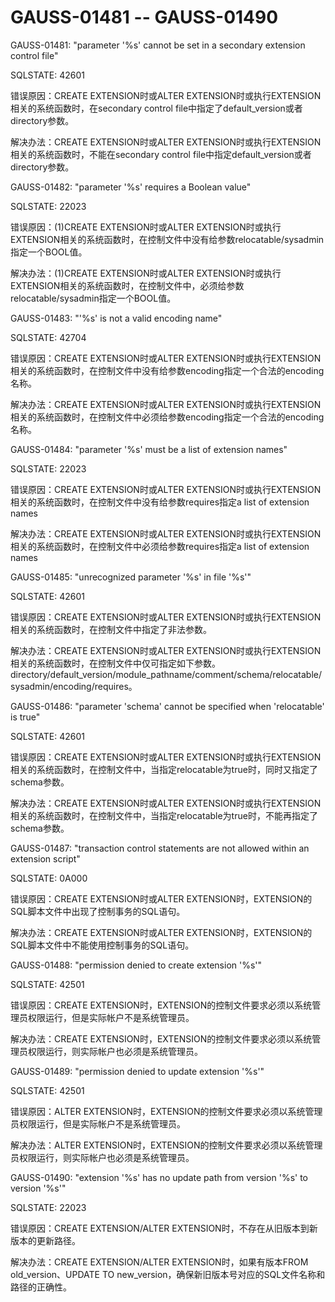 # GAUSS-01481 -- GAUSS-01490<a name="ZH-CN_TOPIC_0302072891"></a>

GAUSS-01481: "parameter '%s' cannot be set in a secondary extension control file"

SQLSTATE: 42601

错误原因：CREATE EXTENSION时或ALTER EXTENSION时或执行EXTENSION相关的系统函数时，在secondary control file中指定了default\_version或者directory参数。

解决办法：CREATE EXTENSION时或ALTER EXTENSION时或执行EXTENSION相关的系统函数时，不能在secondary control file中指定default\_version或者directory参数。

GAUSS-01482: "parameter '%s' requires a Boolean value"

SQLSTATE: 22023

错误原因：\(1\)CREATE EXTENSION时或ALTER EXTENSION时或执行EXTENSION相关的系统函数时，在控制文件中没有给参数relocatable/sysadmin指定一个BOOL值。

解决办法：\(1\)CREATE EXTENSION时或ALTER EXTENSION时或执行EXTENSION相关的系统函数时，在控制文件中，必须给参数relocatable/sysadmin指定一个BOOL值。

GAUSS-01483: "'%s' is not a valid encoding name"

SQLSTATE: 42704

错误原因：CREATE EXTENSION时或ALTER EXTENSION时或执行EXTENSION相关的系统函数时，在控制文件中没有给参数encoding指定一个合法的encoding名称。

解决办法：CREATE EXTENSION时或ALTER EXTENSION时或执行EXTENSION相关的系统函数时，在控制文件中必须给参数encoding指定一个合法的encoding名称。

GAUSS-01484: "parameter '%s' must be a list of extension names"

SQLSTATE: 22023

错误原因：CREATE EXTENSION时或ALTER EXTENSION时或执行EXTENSION相关的系统函数时，在控制文件中没有给参数requires指定a list of extension names

解决办法：CREATE EXTENSION时或ALTER EXTENSION时或执行EXTENSION相关的系统函数时，在控制文件中必须给参数requires指定a list of extension names

GAUSS-01485: "unrecognized parameter '%s' in file '%s'"

SQLSTATE: 42601

错误原因：CREATE EXTENSION时或ALTER EXTENSION时或执行EXTENSION相关的系统函数时，在控制文件中指定了非法参数。

解决办法：CREATE EXTENSION时或ALTER EXTENSION时或执行EXTENSION相关的系统函数时，在控制文件中仅可指定如下参数。directory/default\_version/module\_pathname/comment/schema/relocatable/sysadmin/encoding/requires。

GAUSS-01486: "parameter 'schema' cannot be specified when 'relocatable' is true"

SQLSTATE: 42601

错误原因：CREATE EXTENSION时或ALTER EXTENSION时或执行EXTENSION相关的系统函数时，在控制文件中，当指定relocatable为true时，同时又指定了schema参数。

解决办法：CREATE EXTENSION时或ALTER EXTENSION时或执行EXTENSION相关的系统函数时，在控制文件中，当指定relocatable为true时，不能再指定了schema参数。

GAUSS-01487: "transaction control statements are not allowed within an extension script"

SQLSTATE: 0A000

错误原因：CREATE EXTENSION时或ALTER EXTENSION时，EXTENSION的SQL脚本文件中出现了控制事务的SQL语句。

解决办法：CREATE EXTENSION时或ALTER EXTENSION时，EXTENSION的SQL脚本文件中不能使用控制事务的SQL语句。

GAUSS-01488: "permission denied to create extension '%s'"

SQLSTATE: 42501

错误原因：CREATE EXTENSION时，EXTENSION的控制文件要求必须以系统管理员权限运行，但是实际帐户不是系统管理员。

解决办法：CREATE EXTENSION时，EXTENSION的控制文件要求必须以系统管理员权限运行，则实际帐户也必须是系统管理员。

GAUSS-01489: "permission denied to update extension '%s'"

SQLSTATE: 42501

错误原因：ALTER EXTENSION时，EXTENSION的控制文件要求必须以系统管理员权限运行，但是实际帐户不是系统管理员。

解决办法：ALTER EXTENSION时，EXTENSION的控制文件要求必须以系统管理员权限运行，则实际帐户也必须是系统管理员。

GAUSS-01490: "extension '%s' has no update path from version '%s' to version '%s'"

SQLSTATE: 22023

错误原因：CREATE EXTENSION/ALTER EXTENSION时，不存在从旧版本到新版本的更新路径。

解决办法：CREATE EXTENSION/ALTER EXTENSION时，如果有版本FROM old\_version、UPDATE TO new\_version，确保新旧版本号对应的SQL文件名称和路径的正确性。

